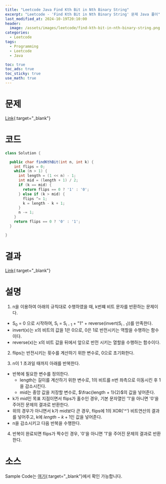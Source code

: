 ```yaml
---
title: "Leetcode Java Find Kth Bit in Nth Binary String"
excerpt: "Leetcode - 'Find Kth Bit in Nth Binary String' 문제 Java 풀이"
last_modified_at: 2024-10-19T20:10:00
header:
  image: /assets/images/leetcode/find-kth-bit-in-nth-binary-string.png
categories:
  - Leetcode
tags:
  - Programming
  - Leetcode
  - Java

toc: true
toc_ads: true
toc_sticky: true
use_math: true
---
```

# 문제
[Link](https://leetcode.com/problems/find-kth-bit-in-nth-binary-string/){:target="_blank"}

# 코드
```java
class Solution {

  public char findKthBit(int n, int k) {
    int flips = 0;
    while (n > 1) {
      int length = (1 << n) - 1;
      int mid = (length + 1) / 2;
      if (k == mid) {
        return flips == 0 ? '1' : '0';
      } else if (k > mid) {
        flips ^= 1;
        k = length - k + 1;
      }
      n -= 1;
    }
    return flips == 0 ? '0' : '1';
  }

}
```

# 결과
[Link](https://leetcode.com/problems/find-kth-bit-in-nth-binary-string/submissions/1426923165/){:target="_blank"}

# 설명
1. n을 이용하여 아래의 규칙대로 수행하였을 때, k번쨰 비트 문자를 반환하는 문제이다.
- S<sub>0</sub> = 0 으로 시작하여, S<sub>i</sub> = S<sub>i - 1</sub> + "1" + reverse(invert(S<sub>i - 1</sub>))를 만족한다.
- invert(x)는 x의 비트의 값을 1은 0으로, 0은 1로 반전시키는 역할을 수행하는 함수이다.
- reverse(x)는 x의 비트 값을 뒤에서 앞으로 반전 시키는 열할을 수행하는 함수이다.

2. flips는 반전시키는 횟수를 계산하기 위한 변수로, 0으로 초기화한다.

3. n이 1 초과일 때까지 아래를 반복한다.
- 반복에 필요한 변수를 정의한다.
  - length는 길이를 계산하기 위한 변수로, 1의 비트를 n번 좌측으로 이동시킨 후 1을 감소시킨다.
  - mid는 중앙 값을 저장할 변수로, $\frac{length + 1}{2}$의 값을 넣어준다.
- k가 mid인 목표 지점이면서 flips가 홀수인 경우, 기본 문자열인 '1'을 아니면 '0'을 주어진 문제의 결과로 반환한다.
- 위의 경우가 아니면서 k가 mid보다 큰 경우, flips에 1의 XOR('^') 비트연산의 결과를 넣어주고, k에 $length - k + 1$인 값을 넣어준다.
- n을 감소시키고 다음 반복을 수행한다.

4. 반복이 완료되면 flips가 짝수인 경우, '0'을 아니면 '1'을 주어진 문제의 결과로 반환한다.

# 소스
Sample Code는 [여기](https://github.com/GracefulSoul/leetcode/blob/master/src/main/java/gracefulsoul/problems/FindKthBitInNthBinaryString.java){:target="_blank"}에서 확인 가능합니다.